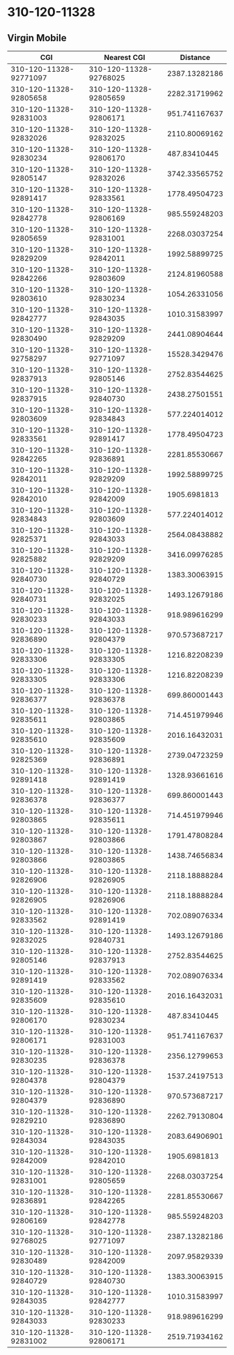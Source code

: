 # 310-120-11328
## Virgin Mobile


| CGI | Nearest CGI | Distance |
|-----|-------------|----------|
| 310-120-11328-92771097 | 310-120-11328-92768025 | 2387.13282186 |
| 310-120-11328-92805658 | 310-120-11328-92805659 | 2282.31719962 |
| 310-120-11328-92831003 | 310-120-11328-92806171 | 951.741167637 |
| 310-120-11328-92832026 | 310-120-11328-92832025 | 2110.80069162 |
| 310-120-11328-92830234 | 310-120-11328-92806170 | 487.83410445 |
| 310-120-11328-92805147 | 310-120-11328-92832026 | 3742.33565752 |
| 310-120-11328-92891417 | 310-120-11328-92833561 | 1778.49504723 |
| 310-120-11328-92842778 | 310-120-11328-92806169 | 985.559248203 |
| 310-120-11328-92805659 | 310-120-11328-92831001 | 2268.03037254 |
| 310-120-11328-92829209 | 310-120-11328-92842011 | 1992.58899725 |
| 310-120-11328-92842266 | 310-120-11328-92803609 | 2124.81960588 |
| 310-120-11328-92803610 | 310-120-11328-92830234 | 1054.26331056 |
| 310-120-11328-92842777 | 310-120-11328-92843035 | 1010.31583997 |
| 310-120-11328-92830490 | 310-120-11328-92829209 | 2441.08904644 |
| 310-120-11328-92758297 | 310-120-11328-92771097 | 15528.3429476 |
| 310-120-11328-92837913 | 310-120-11328-92805146 | 2752.83544625 |
| 310-120-11328-92837915 | 310-120-11328-92840730 | 2438.27501551 |
| 310-120-11328-92803609 | 310-120-11328-92834843 | 577.224014012 |
| 310-120-11328-92833561 | 310-120-11328-92891417 | 1778.49504723 |
| 310-120-11328-92842265 | 310-120-11328-92836891 | 2281.85530667 |
| 310-120-11328-92842011 | 310-120-11328-92829209 | 1992.58899725 |
| 310-120-11328-92842010 | 310-120-11328-92842009 | 1905.6981813 |
| 310-120-11328-92834843 | 310-120-11328-92803609 | 577.224014012 |
| 310-120-11328-92825371 | 310-120-11328-92843033 | 2564.08438882 |
| 310-120-11328-92825882 | 310-120-11328-92829209 | 3416.09976285 |
| 310-120-11328-92840730 | 310-120-11328-92840729 | 1383.30063915 |
| 310-120-11328-92840731 | 310-120-11328-92832025 | 1493.12679186 |
| 310-120-11328-92830233 | 310-120-11328-92843033 | 918.989616299 |
| 310-120-11328-92836890 | 310-120-11328-92804379 | 970.573687217 |
| 310-120-11328-92833306 | 310-120-11328-92833305 | 1216.82208239 |
| 310-120-11328-92833305 | 310-120-11328-92833306 | 1216.82208239 |
| 310-120-11328-92836377 | 310-120-11328-92836378 | 699.860001443 |
| 310-120-11328-92835611 | 310-120-11328-92803865 | 714.451979946 |
| 310-120-11328-92835610 | 310-120-11328-92835609 | 2016.16432031 |
| 310-120-11328-92825369 | 310-120-11328-92836891 | 2739.04723259 |
| 310-120-11328-92891418 | 310-120-11328-92891419 | 1328.93661616 |
| 310-120-11328-92836378 | 310-120-11328-92836377 | 699.860001443 |
| 310-120-11328-92803865 | 310-120-11328-92835611 | 714.451979946 |
| 310-120-11328-92803867 | 310-120-11328-92803866 | 1791.47808284 |
| 310-120-11328-92803866 | 310-120-11328-92803865 | 1438.74656834 |
| 310-120-11328-92826906 | 310-120-11328-92826905 | 2118.18888284 |
| 310-120-11328-92826905 | 310-120-11328-92826906 | 2118.18888284 |
| 310-120-11328-92833562 | 310-120-11328-92891419 | 702.089076334 |
| 310-120-11328-92832025 | 310-120-11328-92840731 | 1493.12679186 |
| 310-120-11328-92805146 | 310-120-11328-92837913 | 2752.83544625 |
| 310-120-11328-92891419 | 310-120-11328-92833562 | 702.089076334 |
| 310-120-11328-92835609 | 310-120-11328-92835610 | 2016.16432031 |
| 310-120-11328-92806170 | 310-120-11328-92830234 | 487.83410445 |
| 310-120-11328-92806171 | 310-120-11328-92831003 | 951.741167637 |
| 310-120-11328-92830235 | 310-120-11328-92836378 | 2356.12799653 |
| 310-120-11328-92804378 | 310-120-11328-92804379 | 1537.24197513 |
| 310-120-11328-92804379 | 310-120-11328-92836890 | 970.573687217 |
| 310-120-11328-92829210 | 310-120-11328-92836890 | 2262.79130804 |
| 310-120-11328-92843034 | 310-120-11328-92843035 | 2083.64906901 |
| 310-120-11328-92842009 | 310-120-11328-92842010 | 1905.6981813 |
| 310-120-11328-92831001 | 310-120-11328-92805659 | 2268.03037254 |
| 310-120-11328-92836891 | 310-120-11328-92842265 | 2281.85530667 |
| 310-120-11328-92806169 | 310-120-11328-92842778 | 985.559248203 |
| 310-120-11328-92768025 | 310-120-11328-92771097 | 2387.13282186 |
| 310-120-11328-92830489 | 310-120-11328-92842009 | 2097.95829339 |
| 310-120-11328-92840729 | 310-120-11328-92840730 | 1383.30063915 |
| 310-120-11328-92843035 | 310-120-11328-92842777 | 1010.31583997 |
| 310-120-11328-92843033 | 310-120-11328-92830233 | 918.989616299 |
| 310-120-11328-92831002 | 310-120-11328-92806171 | 2519.71934162 |
